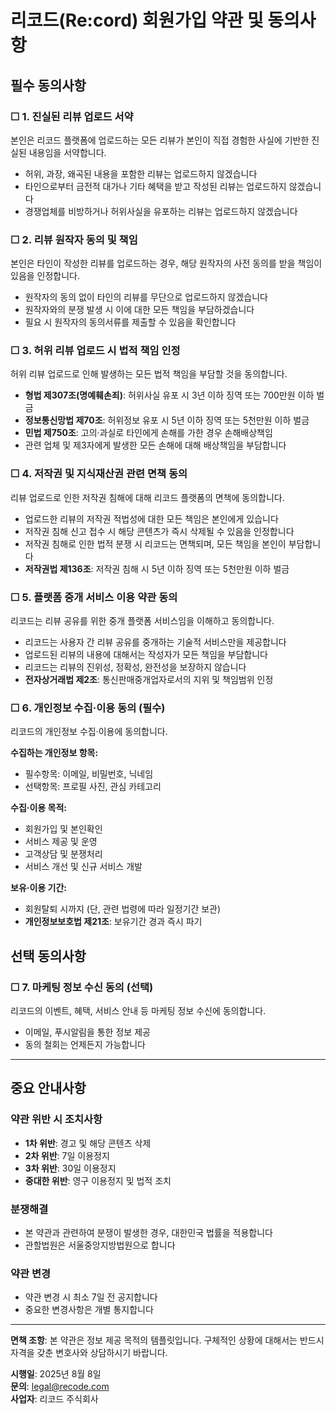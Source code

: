 # 리코드(Re:cord) 회원가입 약관 및 동의사항

## 필수 동의사항

### ☐ 1. 진실된 리뷰 업로드 서약
본인은 리코드 플랫폼에 업로드하는 모든 리뷰가 본인이 직접 경험한 사실에 기반한 진실된 내용임을 서약합니다.
- 허위, 과장, 왜곡된 내용을 포함한 리뷰는 업로드하지 않겠습니다
- 타인으로부터 금전적 대가나 기타 혜택을 받고 작성된 리뷰는 업로드하지 않겠습니다
- 경쟁업체를 비방하거나 허위사실을 유포하는 리뷰는 업로드하지 않겠습니다

### ☐ 2. 리뷰 원작자 동의 및 책임
본인은 타인이 작성한 리뷰를 업로드하는 경우, 해당 원작자의 사전 동의를 받을 책임이 있음을 인정합니다.
- 원작자의 동의 없이 타인의 리뷰를 무단으로 업로드하지 않겠습니다
- 원작자와의 분쟁 발생 시 이에 대한 모든 책임을 부담하겠습니다
- 필요 시 원작자의 동의서류를 제출할 수 있음을 확인합니다

### ☐ 3. 허위 리뷰 업로드 시 법적 책임 인정
허위 리뷰 업로드로 인해 발생하는 모든 법적 책임을 부담할 것을 동의합니다.
- **형법 제307조(명예훼손죄)**: 허위사실 유포 시 3년 이하 징역 또는 700만원 이하 벌금
- **정보통신망법 제70조**: 허위정보 유포 시 5년 이하 징역 또는 5천만원 이하 벌금
- **민법 제750조**: 고의·과실로 타인에게 손해를 가한 경우 손해배상책임
- 관련 업체 및 제3자에게 발생한 모든 손해에 대해 배상책임을 부담합니다

### ☐ 4. 저작권 및 지식재산권 관련 면책 동의
리뷰 업로드로 인한 저작권 침해에 대해 리코드 플랫폼의 면책에 동의합니다.
- 업로드한 리뷰의 저작권 적법성에 대한 모든 책임은 본인에게 있습니다
- 저작권 침해 신고 접수 시 해당 콘텐츠가 즉시 삭제될 수 있음을 인정합니다
- 저작권 침해로 인한 법적 분쟁 시 리코드는 면책되며, 모든 책임을 본인이 부담합니다
- **저작권법 제136조**: 저작권 침해 시 5년 이하 징역 또는 5천만원 이하 벌금

### ☐ 5. 플랫폼 중개 서비스 이용 약관 동의
리코드는 리뷰 공유를 위한 중개 플랫폼 서비스임을 이해하고 동의합니다.
- 리코드는 사용자 간 리뷰 공유를 중개하는 기술적 서비스만을 제공합니다
- 업로드된 리뷰의 내용에 대해서는 작성자가 모든 책임을 부담합니다
- 리코드는 리뷰의 진위성, 정확성, 완전성을 보장하지 않습니다
- **전자상거래법 제2조**: 통신판매중개업자로서의 지위 및 책임범위 인정

### ☐ 6. 개인정보 수집·이용 동의 (필수)
리코드의 개인정보 수집·이용에 동의합니다.

**수집하는 개인정보 항목:**
- 필수항목: 이메일, 비밀번호, 닉네임
- 선택항목: 프로필 사진, 관심 카테고리

**수집·이용 목적:**
- 회원가입 및 본인확인
- 서비스 제공 및 운영
- 고객상담 및 분쟁처리
- 서비스 개선 및 신규 서비스 개발

**보유·이용 기간:**
- 회원탈퇴 시까지 (단, 관련 법령에 따라 일정기간 보관)
- **개인정보보호법 제21조**: 보유기간 경과 즉시 파기

## 선택 동의사항

### ☐ 7. 마케팅 정보 수신 동의 (선택)
리코드의 이벤트, 혜택, 서비스 안내 등 마케팅 정보 수신에 동의합니다.
- 이메일, 푸시알림을 통한 정보 제공
- 동의 철회는 언제든지 가능합니다

---

## 중요 안내사항

### 약관 위반 시 조치사항
- **1차 위반**: 경고 및 해당 콘텐츠 삭제
- **2차 위반**: 7일 이용정지
- **3차 위반**: 30일 이용정지
- **중대한 위반**: 영구 이용정지 및 법적 조치

### 분쟁해결
- 본 약관과 관련하여 분쟁이 발생한 경우, 대한민국 법률을 적용합니다
- 관할법원은 서울중앙지방법원으로 합니다

### 약관 변경
- 약관 변경 시 최소 7일 전 공지합니다
- 중요한 변경사항은 개별 통지합니다

---

**면책 조항**: 본 약관은 정보 제공 목적의 템플릿입니다. 구체적인 상황에 대해서는 반드시 자격을 갖춘 변호사와 상담하시기 바랍니다.

**시행일**: 2025년 8월 8일  
**문의**: legal@recode.com  
**사업자**: 리코드 주식회사